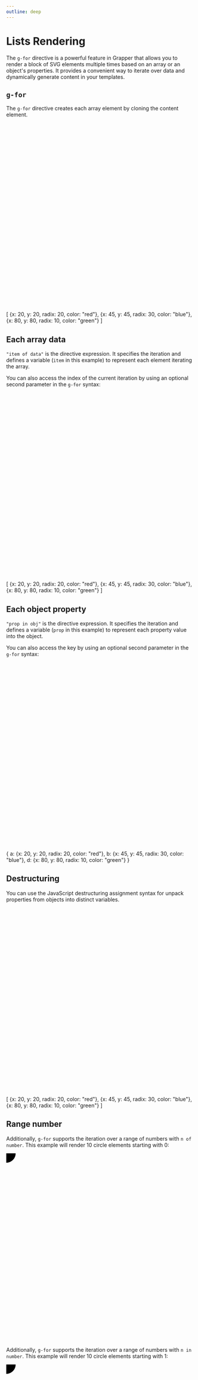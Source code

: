 ```yaml
---
outline: deep
---
```


# Lists Rendering

The `g-for` directive is a powerful feature in Grapper that allows you to render a block of SVG
elements multiple times based on an array or an object's properties. It provides a convenient way to
iterate over data and dynamically generate content in your templates.

## `g-for`

The `g-for` directive creates each array element by cloning the content element.

<ClientOnly>
<grapper-view id="list-1" style="width: 200px;">
  <svg viewBox="0 0 100 100">
    <g g-for="value of data">
      <circle g-bind:cx="value.x"
              g-bind:cy="value.y"
              g-bind:r="value.radix"
              g-bind:style="{fill: value.color}"/>
    </g>
  </svg>
  <g-script type="data">[
    {x: 20, y: 20, radix: 20, color: "red"},
    {x: 45, y: 45, radix: 30, color: "blue"},
    {x: 80, y: 80, radix: 10, color: "green"}
  ]</g-script>
</grapper-view>
<g-editor href="#list-1" lines-highlight="4"></g-editor>
</ClientOnly>

## Each array data 

`"item of data"` is the directive expression. It specifies the iteration and defines a
variable (`item` in this example) to represent each element iterating the array.

You can also access the index of the current iteration by using an optional second parameter in the
`g-for` syntax:

<ClientOnly>
<grapper-view id="list-2" style="width: 200px;">
  <svg viewBox="0 0 100 100">
    <g g-for="(value, idx) of data">
      <circle g-bind:cx="value.x"
              g-bind:cy="value.y"
              g-bind:r="value.radix"
              g-bind:style="{fill: value.color}"/>
      <text dominant-baseline="middle"
            text-anchor="middle"
            font-size="10"
            fill="white"
            g-bind:x="value.x"
            g-bind:y="value.y"
            g-content="idx"></text>
    </g>
  </svg>
  <g-script type="data">[
    {x: 20, y: 20, radix: 20, color: "red"},
    {x: 45, y: 45, radix: 30, color: "blue"},
    {x: 80, y: 80, radix: 10, color: "green"}
  ]</g-script>
</grapper-view>
<g-editor href="#list-2" lines-highlight="4;18"></g-editor>
</ClientOnly>

## Each object property

`"prop in obj"` is the directive expression. It specifies the iteration and defines a
variable (`prop` in this example) to represent each property value into the object.

You can also access the key by using an optional second parameter in the `g-for` syntax:

<ClientOnly>
<grapper-view id="list-3" style="width: 200px;">
  <svg viewBox="0 0 100 100">
    <g g-for="(value, key) in data">
      <circle g-bind:cx="value.x"
              g-bind:cy="value.y"
              g-bind:r="value.radix"
              g-bind:style="{fill: value.color}"/>
      <text dominant-baseline="middle"
            text-anchor="middle"
            font-size="10"
            fill="white"
            g-bind:x="value.x"
            g-bind:y="value.y"
            g-content="key"></text>
    </g>
  </svg>
  <g-script type="data">{
    a: {x: 20, y: 20, radix: 20, color: "red"},
    b: {x: 45, y: 45, radix: 30, color: "blue"},
    d: {x: 80, y: 80, radix: 10, color: "green"}
  }</g-script>
</grapper-view>
<g-editor href="#list-3" lines-highlight="4;18"></g-editor>
</ClientOnly>

## Destructuring

You can use the JavaScript destructuring assignment syntax for unpack properties from objects into 
distinct variables. 

<ClientOnly>
<grapper-view id="list-4" style="width: 200px;">
  <svg viewBox="0 0 100 100">
    <g g-for="({x, y, radix, color}, idx) of data">
      <circle g-bind:cx="x"
              g-bind:cy="y"
              g-bind:r="radix"
              g-bind:style="{fill: color}"/>
      <text dominant-baseline="middle"
            text-anchor="middle"
            font-size="10"
            fill="white"
            g-bind:x="x"
            g-bind:y="y"
            g-content="idx"></text>
    </g>
  </svg>
  <g-script type="data">[
    {x: 20, y: 20, radix: 20, color: "red"},
    {x: 45, y: 45, radix: 30, color: "blue"},
    {x: 80, y: 80, radix: 10, color: "green"}
  ]</g-script>
</grapper-view>
<g-editor href="#list-4" lines-highlight="4;6-9;16-17"></g-editor>
</ClientOnly>

## Range number

Additionally, `g-for` supports the iteration over a range of numbers with `n of number`.
This example will render 10 circle elements starting with 0:

<ClientOnly>
<grapper-view id="list-5" style="width: 200px;">
  <svg viewBox="0 0 100 100">
    <g g-for="n of 10">
      <circle g-bind:cx="(n + 1) * 9" g-bind:cy="(n + 1) * 9" r="5"/>
      <text font-size="7" fill="white" text-anchor="middle" dominant-baseline="middle" g-bind:x="(n + 1) * 9" g-bind:y="(n + 1) * 9" g-content="n"></text>
    </g>
  </svg>
</grapper-view>
<g-editor href="#list-5" lines-highlight="4"></g-editor>
</ClientOnly>

Additionally, `g-for` supports the iteration over a range of numbers with `n in number`.
This example will render 10 circle elements starting with 1:

<ClientOnly>
<grapper-view id="list-6" style="width: 200px;">
  <svg viewBox="0 0 100 100">
    <g g-for="n in 10">
      <circle g-bind:cx="n * 9" g-bind:cy="n * 9" r="5"/>
      <text font-size="7" fill="white" text-anchor="middle" dominant-baseline="middle" g-bind:x="n * 9" g-bind:y="n * 9" g-content="n"></text>
    </g>
  </svg>
</grapper-view>
<g-editor href="#list-6" lines-highlight="4"></g-editor>
</ClientOnly>